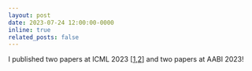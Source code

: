 ```yaml
---
layout: post
date: 2023-07-24 12:00:00-0000
inline: true
related_posts: false
---
```


I published two papers at ICML 2023 [[1](https://timrudner.com/fseb),[2](https://proceedings.mlr.press/v202/klarner23a/klarner23a.pdf)] and two papers at AABI 2023!
